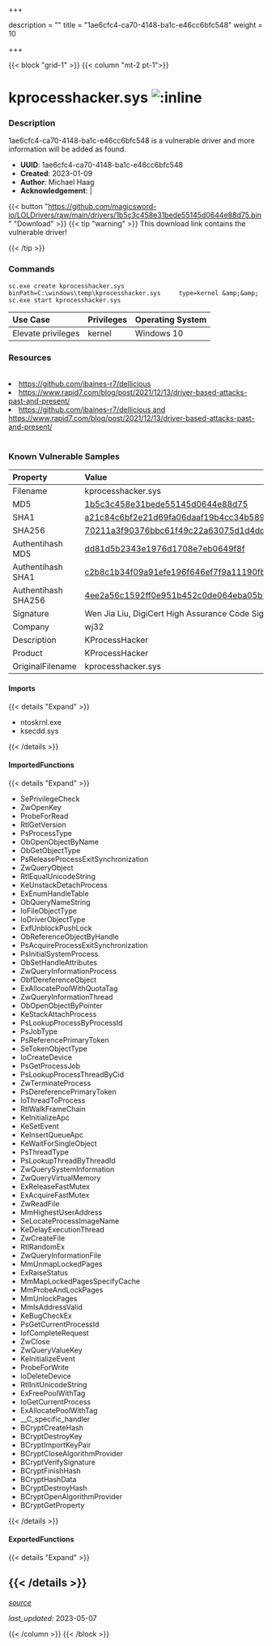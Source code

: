 +++

description = ""
title = "1ae6cfc4-ca70-4148-ba1c-e46cc6bfc548"
weight = 10

+++


{{< block "grid-1" >}}
{{< column "mt-2 pt-1">}}


# kprocesshacker.sys ![:inline](/images/twitter_verified.png) 


### Description

1ae6cfc4-ca70-4148-ba1c-e46cc6bfc548 is a vulnerable driver and more information will be added as found.
- **UUID**: 1ae6cfc4-ca70-4148-ba1c-e46cc6bfc548
- **Created**: 2023-01-09
- **Author**: Michael Haag
- **Acknowledgement**:  | [](https://twitter.com/)

{{< button "https://github.com/magicsword-io/LOLDrivers/raw/main/drivers/1b5c3c458e31bede55145d0644e88d75.bin" "Download" >}}
{{< tip "warning" >}}
This download link contains the vulnerable driver!

{{< /tip >}}

### Commands

```
sc.exe create kprocesshacker.sys binPath=C:\windows\temp\kprocesshacker.sys     type=kernel &amp;&amp; sc.exe start kprocesshacker.sys
```

| Use Case | Privileges | Operating System | 
|:---- | ---- | ---- |
| Elevate privileges | kernel | Windows 10 |

### Resources
<br>
<li><a href=" https://github.com/jbaines-r7/dellicious"> https://github.com/jbaines-r7/dellicious</a></li>
<li><a href=" https://www.rapid7.com/blog/post/2021/12/13/driver-based-attacks-past-and-present/"> https://www.rapid7.com/blog/post/2021/12/13/driver-based-attacks-past-and-present/</a></li>
<li><a href="https://github.com/jbaines-r7/dellicious and https://www.rapid7.com/blog/post/2021/12/13/driver-based-attacks-past-and-present/">https://github.com/jbaines-r7/dellicious and https://www.rapid7.com/blog/post/2021/12/13/driver-based-attacks-past-and-present/</a></li>
<br>

### Known Vulnerable Samples

| Property           | Value |
|:-------------------|:------|
| Filename           | kprocesshacker.sys |
| MD5                | [1b5c3c458e31bede55145d0644e88d75](https://www.virustotal.com/gui/file/1b5c3c458e31bede55145d0644e88d75) |
| SHA1               | [a21c84c6bf2e21d69fa06daaf19b4cc34b589347](https://www.virustotal.com/gui/file/a21c84c6bf2e21d69fa06daaf19b4cc34b589347) |
| SHA256             | [70211a3f90376bbc61f49c22a63075d1d4ddd53f0aefa976216c46e6ba39a9f4](https://www.virustotal.com/gui/file/70211a3f90376bbc61f49c22a63075d1d4ddd53f0aefa976216c46e6ba39a9f4) |
| Authentihash MD5   | [dd81d5b2343e1976d1708e7eb0649f8f](https://www.virustotal.com/gui/search/authentihash%253Add81d5b2343e1976d1708e7eb0649f8f) |
| Authentihash SHA1  | [c2b8c1b34f09a91efe196f646ef7f9a11190fb8e](https://www.virustotal.com/gui/search/authentihash%253Ac2b8c1b34f09a91efe196f646ef7f9a11190fb8e) |
| Authentihash SHA256| [4ee2a56c1592ff0e951b452c0de064eba05b7c98e3add04c8aa3b4a84eb797a5](https://www.virustotal.com/gui/search/authentihash%253A4ee2a56c1592ff0e951b452c0de064eba05b7c98e3add04c8aa3b4a84eb797a5) |
| Signature         | Wen Jia Liu, DigiCert High Assurance Code Signing CA-1, DigiCert   |
| Company           | wj32 |
| Description       | KProcessHacker |
| Product           | KProcessHacker |
| OriginalFilename  | kprocesshacker.sys |


#### Imports
{{< details "Expand" >}}
* ntoskrnl.exe
* ksecdd.sys

{{< /details >}}
#### ImportedFunctions
{{< details "Expand" >}}
* SePrivilegeCheck
* ZwOpenKey
* ProbeForRead
* RtlGetVersion
* PsProcessType
* ObOpenObjectByName
* ObGetObjectType
* PsReleaseProcessExitSynchronization
* ZwQueryObject
* RtlEqualUnicodeString
* KeUnstackDetachProcess
* ExEnumHandleTable
* ObQueryNameString
* IoFileObjectType
* IoDriverObjectType
* ExfUnblockPushLock
* ObReferenceObjectByHandle
* PsAcquireProcessExitSynchronization
* PsInitialSystemProcess
* ObSetHandleAttributes
* ZwQueryInformationProcess
* ObfDereferenceObject
* ExAllocatePoolWithQuotaTag
* ZwQueryInformationThread
* ObOpenObjectByPointer
* KeStackAttachProcess
* PsLookupProcessByProcessId
* PsJobType
* PsReferencePrimaryToken
* SeTokenObjectType
* IoCreateDevice
* PsGetProcessJob
* PsLookupProcessThreadByCid
* ZwTerminateProcess
* PsDereferencePrimaryToken
* IoThreadToProcess
* RtlWalkFrameChain
* KeInitializeApc
* KeSetEvent
* KeInsertQueueApc
* KeWaitForSingleObject
* PsThreadType
* PsLookupThreadByThreadId
* ZwQuerySystemInformation
* ZwQueryVirtualMemory
* ExReleaseFastMutex
* ExAcquireFastMutex
* ZwReadFile
* MmHighestUserAddress
* SeLocateProcessImageName
* KeDelayExecutionThread
* ZwCreateFile
* RtlRandomEx
* ZwQueryInformationFile
* MmUnmapLockedPages
* ExRaiseStatus
* MmMapLockedPagesSpecifyCache
* MmProbeAndLockPages
* MmUnlockPages
* MmIsAddressValid
* KeBugCheckEx
* PsGetCurrentProcessId
* IofCompleteRequest
* ZwClose
* ZwQueryValueKey
* KeInitializeEvent
* ProbeForWrite
* IoDeleteDevice
* RtlInitUnicodeString
* ExFreePoolWithTag
* IoGetCurrentProcess
* ExAllocatePoolWithTag
* __C_specific_handler
* BCryptCreateHash
* BCryptDestroyKey
* BCryptImportKeyPair
* BCryptCloseAlgorithmProvider
* BCryptVerifySignature
* BCryptFinishHash
* BCryptHashData
* BCryptDestroyHash
* BCryptOpenAlgorithmProvider
* BCryptGetProperty

{{< /details >}}
#### ExportedFunctions
{{< details "Expand" >}}

{{< /details >}}
-----



[*source*](https://github.com/magicsword-io/LOLDrivers/tree/main/yaml/1ae6cfc4-ca70-4148-ba1c-e46cc6bfc548.yaml)

*last_updated:* 2023-05-07








{{< /column >}}
{{< /block >}}
